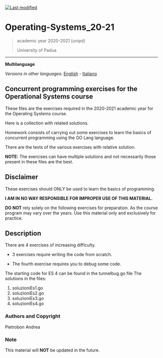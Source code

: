 [![Last modified](https://img.shields.io/badge/Last%20modified-10--Aug--2021-red)](https://github.com/Piero24/F.SW16-17)
# Operating-Systems_20-21

> academic year 2020-2021 (unipd)
> 
> University of Padua

---
**Multilanguage**

*Versions in other languages:* [English](https://github.com/Piero24/Operating-Systems_20-21/blob/main/README-EN.md) - [Italiano](https://github.com/Piero24/Operating-Systems_20-21/blob/main/README.md)

## Concurrent programming exercises for the Operational Systems course


These files are the exercises required in the 2020-2021 academic year for
the Operating Systems course.

Here is a collection with related solutions.

Homework consists of carrying out some exercises to learn the basics
of concurrent programming using the GO Lang language.

There are the texts of the various exercises with relative solution.

**NOTE:** The exercises can have multiple solutions and not necessarily those present
in these files are the best.


## Disclaimer


These exercises should ONLY be used to learn the basics of programming.


**I AM IN NO WAY RESPONSIBLE FOR IMPROPER USE OF THIS MATERIAL.**


**DO NOT** rely solely on the following exercises for preparation.
As the course program may vary over the years.
Use this material only and exclusively for practice.


## Description


There are 4 exercises of increasing difficulty.

- 3 exercises require writing the code from scratch.

- The fourth exercise requires you to debug some code.

The starting code for ES 4 can be found in the tunnelbug.go file
The solutions in the files:

1. soluzioniEs1.go
2. soluzioniEs2.go
3. soluzioniEs3.go
4. soluzioniEs4.go


### Authors and Copyright

Pietrobon Andrea

### Note

This material will **NOT** be updated in the future.
